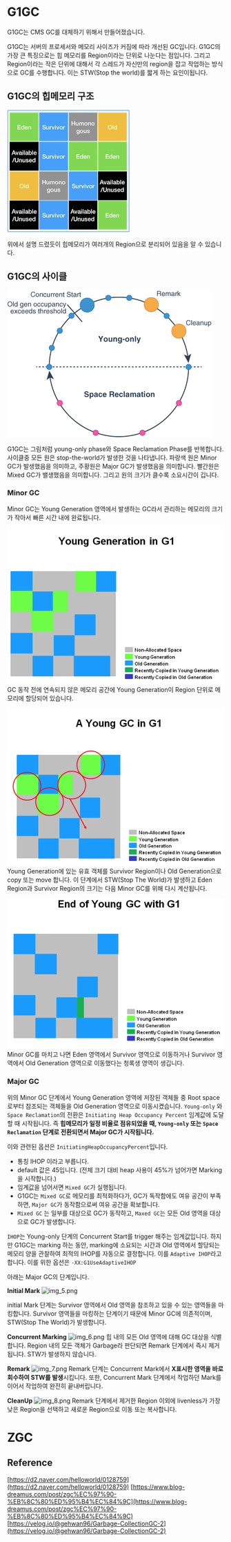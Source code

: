 # G1GC
G1GC는 CMS GC를 대체하기 위해서 만들어졌습니다. 

G1GC는 서버의 프로세서와 메모리 사이즈가 커짐에 따라 개선된 GC입니다. G1GC의 가장 큰 특징으로는 힙 메모리를 Region이라는 단위로 나눈다는 점입니다. 
그리고 Region이라는 작은 단위에 대해서 각 스레드가 자신만의 region을 잡고 작업하는 방식으로 GC를 수행합니다. 이는 STW(Stop the world)를 짧게 하는 요인이됩니다.

## G1GC의 힙메모리 구조

![img.png](img.png)

위에서 설명 드렸듯이 힙메모리가 여러개의 Region으로 분리되어 있음을 알 수 있습니다. 

## G1GC의 사이클 

![img_1.png](img_1.png)

G1GC는 그림처럼 young-only phase와 Space Reclamation Phase를 반복합니다. 사이클중 모든 원은 stop-the-world가 발생한 것을 나타냅니다. 
파랑색 원은 Minor GC가 발생했음을 의미하고, 주황원은 Major GC가 발생했음을 의미합니다. 빨간원은 Mixed GC가 밸생했음을 의미합니다. 
그리고 원의 크기가 클수록 소요시간이 깁니다.  

### Minor GC
Minor GC는 Young Generation 영역에서 발생하는 GC라서 관리하는 메모리의 크기가 작아서 빠른 시간 내에 완료됩니다. 

![img_2.png](img_2.png)
GC 동작 전에 연속되지 않은 메모리 공간에 Young Generation이 Region 단위로 메모리에 할당되어 있습니다. 

![img_3.png](img_3.png)
Young Generation에 있는 유효 객체를 Survivor Region이나 Old Generation으로 copy 또는 move 합니다. 
이 단계에서 STW(Stop The World)가 발생하고 Eden Region과 Survivor Region의 크기는 다음 Minor GC를 위해 다시 계산됩니다. 

![img_4.png](img_4.png)
Minor GC를 마치고 나면 Eden 영역에서 Survivor 영역으로 이동하거나 Survivor 영역에서 Old Generation 영역으로 이동했다는 청록생 영역이 생깁니다. 


### Major GC

위의 Minor GC 단계에서 Young Generation 영역에 저장된 객체들 중 Root space 로부터 참조되는 객체들을 Old Generation 영역으로 이동시켰습니다.
```Young-only``` 와 ```Space Reclamation```의 전환은 ```Initiating Heap Occupancy Percent``` 임계값에 도달할 때 시작됩니다.
즉 **힙메모리가 일정 비율로 점유되었을 때, ```Young-only``` 또는 ```Space Reclamation``` 단계로 전환되면서 Major GC가 시작됩니다.**

이와 관련된 옵션은 ```InitiatingHeapOccupancyPercent```입니다. 
- 통칭 IHOP 이라고 부릅니다. 
- default 값은 45입니다. (전체 크기 대비 heap 사용이 45%가 넘어가면 Marking을 시작합니다.)
- 임계값을 넘어서면 ```Mixed GC```가 실행됩니다. 
- G1GC는 ```Mixed GC```로 메모리를 최적화하다가, GC가 독작함에도 여유 공간이 부족하면, ```Major GC```가 동작함으로써 여유 공간을 확보합니다.
- ```Mixed GC``` 는 일부를 대상으로 GC가 동작하고, ```Maxed GC```는 모든 Old 영역을 대상으로 GC가 발생합니다. 

```IHOP```는 Young-only 단계의 Concurrent Start를 trigger 해주는 임계값입니다. 하지만 G1GC는 marking 하는 동안, marking에 소요되는 시간과 Old 영역에서 할당되는 메모리 양을 관찰하여 최적의 IHOP를 자동으로 결정합니다. 
이를 ```Adaptive IHOP```라고 합니다. 이를 위한 옵션은 ```-XX:G1UseAdaptiveIHOP``` 

아래는 Major GC의 단계입니다.

**Initial Mark**
![img_5.png](img_5.png)

initial Mark 단계는 Survivor 영역에서 Old 영역을 참조하고 있을 수 있는 영역들을 마킹합니다. 
Survivor 영역들을 마킹하는 단계이기 때문에 Minor GC에 의존적이며, STW(Stop The World)가 발생합니다.

**Concurrent Marking**
![img_6.png](img_6.png)
힙 내의 모든 Old 영역에 대해 GC 대상을 식별합니다. Region 내의 모든 객체가 Garbage라 판단되면 Remark 단계에서 즉시 제거됩니다. 
STW가 발생하지 않습니다. 

**Remark**
![img_7.png](img_7.png)
Remark 단계는 Concurrent Mark에서 **X표시한 영역을 바로 회수하여 STW를 발생**시킵니다. 
또한, Concurrent Mark 단계에서 작업하던 Mark를 이어서 작업하여 완전히 끝내버립니다.

**CleanUp**
![img_8.png](img_8.png)
Remark 단계에서 제거한 Region 이외에 livenless가 가장 낮은 Region을 선택하고 새로운 Region으로 이동 또는 복사합니다. 


# ZGC

## Reference
[https://d2.naver.com/helloworld/0128759](https://d2.naver.com/helloworld/0128759)
[https://www.blog-dreamus.com/post/zgc%EC%97%90-%EB%8C%80%ED%95%B4%EC%84%9C](https://www.blog-dreamus.com/post/zgc%EC%97%90-%EB%8C%80%ED%95%B4%EC%84%9C)
[https://velog.io/@gehwan96/Garbage-CollectionGC-2](https://velog.io/@gehwan96/Garbage-CollectionGC-2)